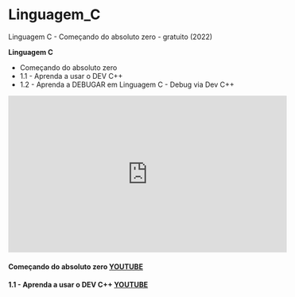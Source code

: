 # Linguagem_C
 Linguagem C - Começando do absoluto zero - gratuito (2022)

  **Linguagem C**
  - Começando do absoluto zero 
  - 1.1 - Aprenda a usar o DEV C++
  - 1.2 - Aprenda a DEBUGAR em Linguagem C - Debug via Dev C++


 <iframe width="560" height="315" src="https://www.youtube.com/embed/2w8GYzBjNj8?si=pVhGAKkXGHLpOcCg" title="YouTube video player" frameborder="0" allow="accelerometer; autoplay; clipboard-write; encrypted-media; gyroscope; picture-in-picture; web-share" referrerpolicy="strict-origin-when-cross-origin" allowfullscreen></iframe>

 #### Começando do absoluto zero [YOUTUBE ](https://www.youtube.com/watch?v=2w8GYzBjNj8&list=PLpaKFn4Q4GMOBAeqC1S5_Fna_Y5XaOQS2&index=1)
 
 #### 1.1 - Aprenda a usar o DEV C++ [YOUTUBE ](https://www.youtube.com/watch?v=QgE1zh0xCns&list=PLpaKFn4Q4GMOBAeqC1S5_Fna_Y5XaOQS2&index=2)
